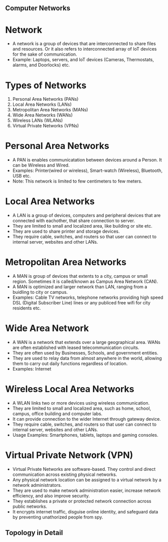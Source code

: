 ## Computer Networks
# Network
- A network is a group of devices that are interconnected to share files and resources. Or it also refers to interconnected array of IoT devices for the sake of communication.
- Example: Laptops, servers, and IoT devices (Cameras, Thermostats, alarms, and Doorlocks) etc.

# Types of Networks
1. Personal Area Networks (PANs)
2. Local Area Networks (LANs)
3. Metropolitan Area Networks (MANs)
4. Wide Area Networks (WANs)
5. Wireless LANs (WLANs)
6. Virtual Private Networks (VPNs)

# Personal Area Networks
- A PAN is enables communicatation between devices around a Person. It can be Wireless and Wired.
- Examples: Printer(wired or wireless), Smart-watch (Wireless), Bluetooth, USB etc.
- Note: This network is limited to few centimeters to few meters.

# Local Area Networks
- A LAN is a group of devices, computers and peripheral devices that are connected with eachother, that share connection to server.
- They are limited to small and localized area, like building or site etc.
- They are used to share printer and storage devices.
- They require cable, switches, and routers so that user can connect to internal server, websites and other LANs.

# Metropolitan Area Networks
- A MAN is group of devices that extents to a city, campus or small region. Sometimes it is called/known as Campus Area Network (CAN). 
- A MAN is optimized and larger network than LAN, ranging from a buidling to city or campus.
- Examples: Cable TV networks, telephone networks providing high speed DSL (Digital Subscriber Line) lines or any publiced free wifi for city residents etc.

# Wide Area Network
- A WAN is a network that extends over a large geographical area. WANs are often established with leased telecommunication circuits.
- They are often used by Businesses, Schools, and government entities.
- They are used to relay data from almost anywhere in the world, allowing them to carry out daily functions regardless of location.
- Examples: Internet

# Wireless Local Area Networks
- A WLAN links two or more devices using wireless communication.
- They are limited to small and localized area, such as home, school, campus, office building and computer labs.
- It can provide connection to the wider Internet through gateway device.
- They require cable, switches, and routers so that user can connect to internal server, websites and other LANs.
- Usage Examples: Smartphones, tablets, laptops and gaming consoles.

# Virtual Private Network (VPN)
- Virtual Private Networks are software-based. They control and direct communication across existing physical networks.
- Any physical network location can be assigned to a virtual network by a network administrators.
- They are used to make network administration easier, increase network efficiency, and also improve security.
- They establishes a private or protected network connection across public networks.
- It encrypts internet traffic, disguise online identity, and safeguard data by preventing unathorized people from spy.



## Topology in Detail
 


